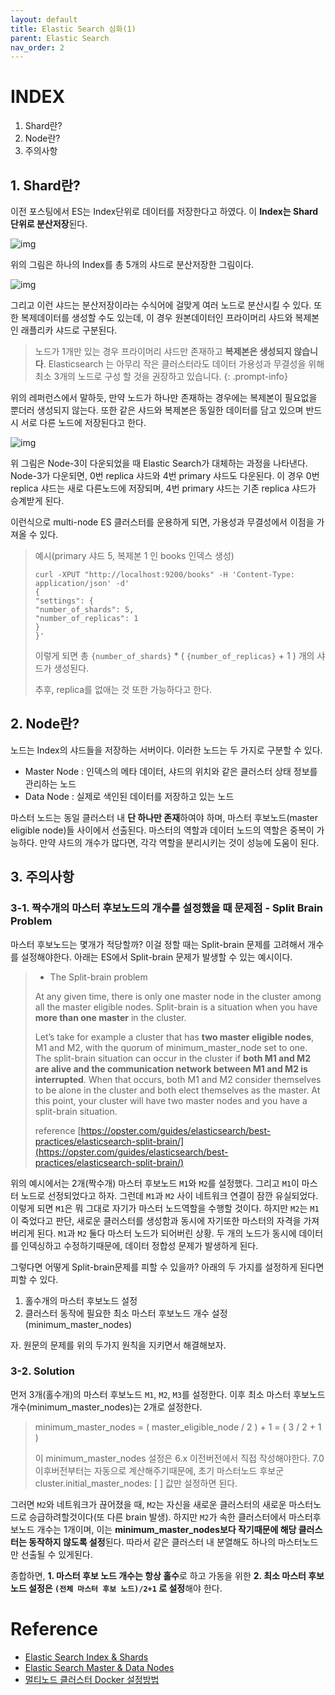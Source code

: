 ```yaml
---
layout: default
title: Elastic Search 심화(1)
parent: Elastic Search
nav_order: 2
---
```


# INDEX
1. Shard란?
2. Node란?
3. 주의사항

## 1. Shard란?
이전 포스팅에서 ES는 Index단위로 데이터를 저장한다고 하였다. 이 **Index는 Shard 단위로 분산저장**된다.

![img](../../../assets/img/es/2.webp)

위의 그림은 하나의 Index를 총 5개의 샤드로 분산저장한 그림이다.

![img](../../../assets/img/es/3.webp)

그리고 이런 샤드는 분산저장이라는 수식어에 걸맞게 여러 노드로 분산시킬 수 있다. 또한 복제데이터를 생성할 수도 있는데, 이 경우 원본데이터인 프라이머리 샤드와 복제본인 래플리카 샤드로 구분된다.

> 노드가 1개만 있는 경우 프라이머리 샤드만 존재하고 **복제본은 생성되지 않습니다**. Elasticsearch 는 아무리 작은 클러스터라도 데이터 가용성과 무결성을 위해 최소 3개의 노드로 구성 할 것을 권장하고 있습니다.
{: .prompt-info}

위의 레퍼런스에서 말하듯, 만약 노드가 하나만 존재하는 경우에는 복제본이 필요없을 뿐더러 생성되지 않는다. 또한 같은 샤드와 복제본은 동일한 데이터를 담고 있으며 반드시 서로 다른 노드에 저장된다고 한다.

![img](../../../assets/img/es/4.webp)

위 그림은 Node-3이 다운되었을 때 Elastic Search가 대체하는 과정을 나타낸다. Node-3가 다운되면, 0번 replica 샤드와 4번 primary 샤드도 다운된다. 이 경우 0번 replica 샤드는 새로 다른노드에 저장되며, 4번 primary 샤드는 기존 replica 샤드가 승계받게 된다.

이런식으로 multi-node ES 클러스터를 운용하게 되면, 가용성과 무결성에서 이점을 가져올 수 있다.

> 예시(primary 샤드 5, 복제본 1 인 books 인덱스 생성)
>
>```
> curl -XPUT "http://localhost:9200/books" -H 'Content-Type: application/json' -d'
>{
>"settings": {
>"number_of_shards": 5,
>"number_of_replicas": 1
>}
>}'
>```
>
> 이렇게 되면 총 `{number_of_shards}` * ( `{number_of_replicas}` + 1 ) 개의 샤드가 생성된다.
>
> 추후, replica를 없애는 것 또한 가능하다고 한다.

## 2. Node란?
노드는 Index의 샤드들을 저장하는 서버이다. 이러한 노드는 두 가지로 구분할 수 있다.

* Master Node : 인덱스의 메타 데이터, 샤드의 위치와 같은 클러스터 상태 정보를 관리하는 노드
* Data Node : 실제로 색인된 데이터를 저장하고 있는 노드

마스터 노드는 동일 클러스터 내 **단 하나만 존재**하여야 하며, 마스터 후보노드(master eligible node)들 사이에서 선출된다. 마스터의 역할과 데이터 노드의 역할은 중복이 가능하다. 만약 샤드의 개수가 많다면, 각각 역할을 분리시키는 것이 성능에 도움이 된다.

## 3. 주의사항
### 3-1. 짝수개의 마스터 후보노드의 개수를 설정했을 때 문제점 - Split Brain Problem

마스터 후보노드는 몇개가 적당할까? 이걸 정할 때는 Split-brain 문제를 고려해서 개수를 설정해야한다. 아래는 ES에서 Split-brain 문제가 발생할 수 있는 예시이다.

> * The Split-brain problem
>
> At any given time, there is only one master node in the cluster among all the master eligible nodes. Split-brain is a situation when you have **more than one master** in the cluster.
>
> Let’s take for example a cluster that has **two master eligible nodes**, M1 and M2, with the quorum of minimum_master_node set to one. The split-brain situation can occur in the cluster if **both M1 and M2 are alive and the communication network between M1 and M2 is interrupted**. When that occurs, both M1 and M2 consider themselves to be alone in the cluster and both elect themselves as the master. At this point, your cluster will have two master nodes and you have a split-brain situation.
>
> reference [https://opster.com/guides/elasticsearch/best-practices/elasticsearch-split-brain/](https://opster.com/guides/elasticsearch/best-practices/elasticsearch-split-brain/)

위의 예시에서는 2개(짝수개) 마스터 후보노드 `M1`와 `M2`를 설정했다. 그리고 `M1`이 마스터 노드로 선정되었다고 하자. 그런데 `M1`과 `M2` 사이 네트워크 연결이 잠깐 유실되었다. 이렇게 되면 `M1`은 뭐 그대로 자기가 마스터 노드역할을 수행할 것이다. 하지만 `M2`는 `M1`이 죽었다고 판단, 새로운 클러스터를 생성함과 동시에 자기또한 마스터의 자격을 가져버리게 된다. `M1`과 `M2` 둘다 마스터 노드가 되어버린 상황. 두 개의 노드가 동시에 데이터를 인덱싱하고 수정하기때문에, 데이터 정합성 문제가 발생하게 된다.

그렇다면 어떻게 Split-brain문제를 피할 수 있을까? 아래의 두 가지를 설정하게 된다면 피할 수 있다.

1. 홀수개의 마스터 후보노드 설정
2. 클러스터 동작에 필요한 최소 마스터 후보노드 개수 설정(minimum_master_nodes)

자. 원문의 문제를 위의 두가지 원칙을 지키면서 해결해보자.

### 3-2. Solution
먼저 3개(홀수개)의 마스터 후보노드 `M1`, `M2`, `M3`를 설정한다. 이후 최소 마스터 후보노드 개수(minimum_master_nodes)는 2개로 설정한다.
> minimum_master_nodes = ( master_eligible_node / 2 ) + 1 = ( 3 / 2 + 1 )
>
> 이 minimum_master_nodes 설정은 6.x 이전버전에서 직접 작성해야한다. 7.0 이후버전부터는 자동으로 계산해주기때문에, 초기 마스터노드 후보군 cluster.initial_master_nodes: [ ] 값만 설정하면 된다.

그러면 `M2`와 네트워크가 끊어졌을 때, `M2`는 자신을 새로운 클러스터의 새로운 마스터노드로 승급하려할것이다(또 다른 brain 발생). 하지만 `M2`가 속한 클러스터에서 마스터후보노드 개수는 1개이며, 이는 **minimum_master_nodes보다 작기때문에 해당 클러스터는 동작하지 않도록 설정**된다. 따라서 같은 클러스터 내 분열해도 하나의 마스터노드만 선출될 수 있게된다.

종합하면, **1. 마스터 후보 노드 개수는 항상 홀수**로 하고 가동을 위한 **2. 최소 마스터 후보 노드 설정은 `(전체 마스터 후보 노드)/2+1` 로 설정**해야 한다.

# Reference
* [Elastic Search Index & Shards](https://esbook.kimjmin.net/03-cluster/3.2-index-and-shards)
* [Elastic Search Master & Data Nodes](https://esbook.kimjmin.net/03-cluster/3.3-master-and-data-nodes)
* [멀티노드 클러스터 Docker 설정방법](https://www.elastic.co/guide/en/elasticsearch/reference/7.17/docker.html)
